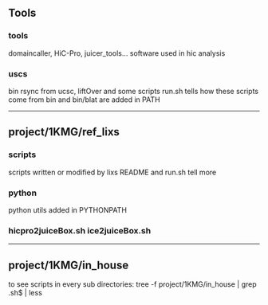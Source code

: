 

## Tools

### tools
domaincaller, HiC-Pro, juicer_tools... software used in hic analysis

### uscs 
bin rsync from ucsc, liftOver and some scripts
run.sh tells how these scripts come from
bin and bin/blat are added in PATH 

--------

## project/1KMG/ref_lixs

### scripts
scripts written or modified by lixs
README and run.sh tell more 

### python 
python utils
added in PYTHONPATH 

### hicpro2juiceBox.sh ice2juiceBox.sh

---------

## project/1KMG/in_house

to see scripts in every sub directories: 
tree -f  project/1KMG/in_house | grep .sh$ | less